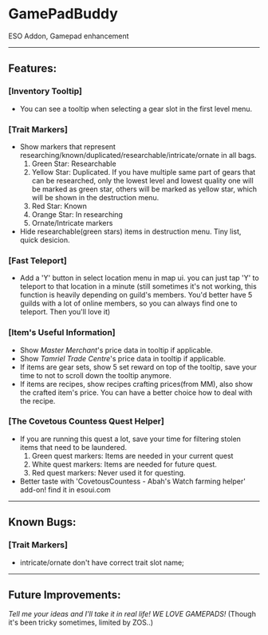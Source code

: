 # GamePadBuddy
ESO Addon, Gamepad enhancement

------

## Features:

### [Inventory Tooltip]
* You can see a tooltip when selecting a gear slot in the first level menu.


### [Trait Markers]
* Show markers that represent researching/known/duplicated/researchable/intricate/ornate in all bags. 
  1. Green Star: Researchable
  2. Yellow Star: Duplicated. If you have multiple same part of gears that can be researched, only the lowest level and lowest quality one will be marked as green star, others will be marked as yellow star, which will be shown in the destruction menu.
  3. Red Star: Known
  4. Orange Star: In researching
  5. Ornate/Intricate markers
* Hide researchable(green stars) items in destruction menu. Tiny list, quick desicion.

### [Fast Teleport]
* Add a 'Y' button in select location menu in map ui. you can just tap 'Y' to teleport to that location in a minute
  (still sometimes it's not working, this function is heavily depending on guild's members. You'd better have 5 guilds with a lot of online members, so you can always find one to teleport. Then you'll love it)

### [Item's Useful Information]
* Show *Master Merchant*'s price data in tooltip if applicable.
* Show *Tamriel Trade Centre*'s price data in tooltip if applicable.
* If items are gear sets, show 5 set reward on top of the tooltip, save your time to not to scroll down the tooltip anymore.
* If items are recipes, show recipes crafting prices(from MM), also show the crafted item's price. You can have a better choice how to deal with the recipe.

### [The Covetous Countess Quest Helper]
* If you are running this quest a lot, save your time for filtering stolen items that need to be laundered.
  1. Green quest markers: Items are needed in your current quest
  2. White quest markers: Items are needed for future quest.
  3. Red quest markers: Never used it for questing.
* Better taste with 'CovetousCountess - Abah's Watch farming helper' add-on! find it in esoui.com

------

## Known Bugs:
### [Trait Markers] 
* intricate/ornate don't have correct trait slot name; 

------

## Future Improvements:
*Tell me your ideas and I'll take it in real life! WE LOVE GAMEPADS!*
  (Though it's been tricky sometimes, limited by ZOS..)
  
  
